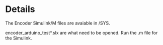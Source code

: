 # Details
The Encoder Simulink/M files are avaiable in /SYS.

encoder_arduino_test*.slx are what need to be opened. Run the .m file for the Simulink.

